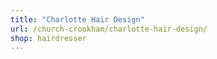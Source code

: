 ```yaml
---
title: "Charlotte Hair Design"
url: /church-crookham/charlotte-hair-design/
shop: hairdresser
---
```


